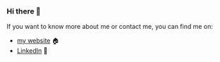 ### Hi there 👋

If you want to know more about me or contact me, you can find me on:
- [my website](https://www.garcia-leplus.com) 🏠
- [LinkedIn](https://www.linkedin.com/in/paola-garcia-leplus) 💼
